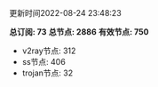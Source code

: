 更新时间2022-08-24 23:48:23

**总订阅: 73**
**总节点: 2886**
**有效节点: 750**
- v2ray节点: 312
- ss节点: 406
- trojan节点: 32
